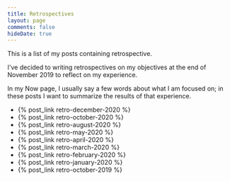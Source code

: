 ```yaml
---
title: Retrospectives
layout: page
comments: false
hideDate: true
---
```


This is a list of my posts containing retrospective.

I've decided to writing retrospectives on my objectives at the end of November 2019 to reflect on my experience.

In my Now page, I usually say a few words about what I am focused on; in these posts I want to summarize the results of that experience.

- {% post_link retro-december-2020 %}
- {% post_link retro-october-2020 %}
- {% post_link retro-august-2020 %}
- {% post_link retro-may-2020 %}
- {% post_link retro-april-2020 %}
- {% post_link retro-march-2020 %}
- {% post_link retro-february-2020 %}
- {% post_link retro-january-2020 %}
- {% post_link retro-october-2019 %}
